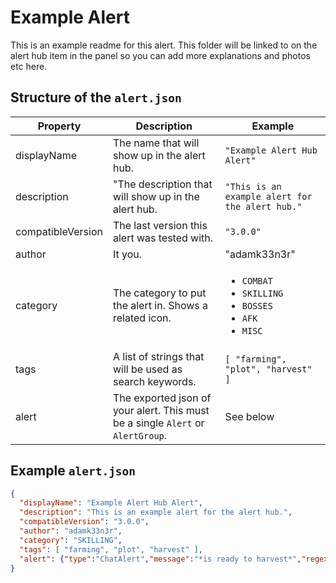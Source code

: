 # Example Alert
This is an example readme for this alert. This folder will be linked to on the alert hub item in the panel so you can add more explanations and photos etc here.

## Structure of the `alert.json`
| Property | Description | Example |
| -------- | ----------- | ------- |
| displayName | The name that will show up in the alert hub. | `"Example Alert Hub Alert"` |
| description | "The description that will show up in the alert hub. | `"This is an example alert for the alert hub."` |
| compatibleVersion | The last version this alert was tested with. | `"3.0.0"` |
| author | It you. | "adamk33n3r" |
| category | The category to put the alert in. Shows a related icon. | <ul><li>`COMBAT`</li><li>`SKILLING`</li><li>`BOSSES`</li><li>`AFK`</li><li>`MISC`</li></ul> |
| tags | A list of strings that will be used as search keywords. | `[ "farming", "plot", "harvest" ]`
| alert | The exported json of your alert. This must be a single `Alert` or `AlertGroup`. | See below

## Example `alert.json`
```json
{
  "displayName": "Example Alert Hub Alert",
  "description": "This is an example alert for the alert hub.",
  "compatibleVersion": "3.0.0",
  "author": "adamk33n3r",
  "category": "SKILLING",
  "tags": [ "farming", "plot", "harvest" ],
  "alert": {"type":"ChatAlert","message":"*is ready to harvest*","regexEnabled":false,"enabled":true,"name":"Ready to Harvest","debounceTime":500,"notifications":[{"type":"TrayNotification","message":"Time to harvest your crops!","fireWhenFocused":true},{"type":"Sound","path":"airplane_seatbelt.mp3","gain":8,"fireWhenFocused":true}]}
}
```
